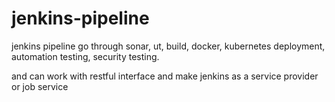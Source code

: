 # jenkins-pipeline

jenkins pipeline go through sonar, ut, build, docker, kubernetes deployment, automation testing, security testing.

and can work with restful interface and make jenkins as a service provider or job service
